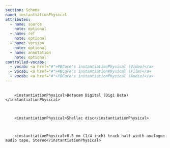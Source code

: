 ```yaml
---
section: Schema
name: instantiationPhysical
attributes:
  - name: source
    note: optional
  - name: ref
    note: optional
  - name: version
    note: optional
  - name: annotation
    note: optional
controlled-vocabs:
  - vocab: <a href="#">PBCore's instantiationPhysical (Video)</a>
  - vocab: <a href="#">PBCore's instantiationPhysical (Film)</a>
  - vocab: <a href="#">PBCore's instantiationPhysical (Audio)</a>
---
```


<pre>
  <code>
    &lt;instantiationPhysical&gt;Betacam Digital (Digi Beta)&lt;/instantiationPhysical&gt;
  </code>
</pre>

<pre>
  <code>
    &lt;instantiationPhysical&gt;Shellac disc&lt;/instantiationPhysical&gt;
  </code>
</pre

<pre>
  <code>
    &lt;instantiationPhysical&gt;6.3 mm (1/4 inch) track half width analogue audio tape, Stereo&lt;/instantiationPhysical&gt;
  </code>
</pre>
